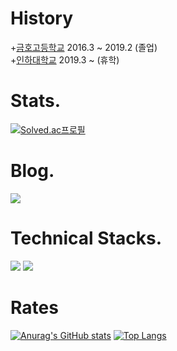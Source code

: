 # History
+<a href="http://kumho.gen.hs.kr">금호고등학교</a> 2016.3 ~ 2019.2 (졸업)
<br/>
+<a href="https://www.inha.ac.kr/kr/index.do">인하대학교</a> 2019.3 ~ (휴학)
<br/>
# Stats.
[![Solved.ac프로필](http://mazassumnida.wtf/api/mini/generate_badge?boj=hemahero)](https://solved.ac/hemahero)

# Blog.
<a href="https://hemahero.tistory.com"><img src="https://img.shields.io/badge/Tistory-000000?style=for-the-badge&logo=tistory&logoColor=white"></a>
# Technical Stacks.
<img src="https://img.shields.io/badge/Python-3776AB?style=for-the-badge&logo=Python&logoColor=white">
<img src="https://img.shields.io/badge/C++-00599C?style=for-the-badge&logo=Cplusplus&logoColor=white">


# Rates
[![Anurag's GitHub stats](https://github-readme-stats.vercel.app/api?username=hemaher0)](https://github.com/hemaher0/github-readme-stats)
[![Top Langs](https://github-readme-stats.vercel.app/api/top-langs/?username=hemaher0&layout=compact)](https://github.com/hemaher0/github-readme-stats)
